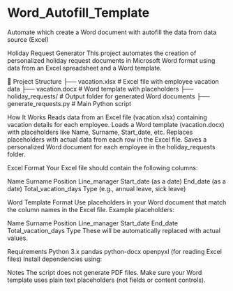# Word_Autofill_Template
Automate which create a Word document with autofill the data from data source (Excel)

Holiday Request Generator
This project automates the creation of personalized holiday request documents in Microsoft Word format using data from an Excel spreadsheet and a Word template.

📂 Project Structure
├── vacation.xlsx           # Excel file with employee vacation data
├── vacation.docx           # Word template with placeholders
├── holiday_requests/       # Output folder for generated Word documents
├── generate_requests.py    # Main Python script

How It Works
Reads data from an Excel file (vacation.xlsx) containing vacation details for each employee.
Loads a Word template (vacation.docx) with placeholders like Name, Surname, Start_date, etc.
Replaces placeholders with actual data from each row in the Excel file.
Saves a personalized Word document for each employee in the holiday_requests folder.

Excel Format
Your Excel file should contain the following columns:

Name
Surname
Position
Line_manager
Start_date (as a date)
End_date (as a date)
Total_vacation_days
Type (e.g., annual leave, sick leave)

Word Template Format
Use placeholders in your Word document that match the column names in the Excel file. Example placeholders:

Name
Surname
Position
Line_manager
Start_date
End_date
Total_vacation_days
Type
These will be automatically replaced with actual values.

Requirements
Python 3.x
pandas
python-docx
openpyxl (for reading Excel files)
Install dependencies using:

Notes
The script does not generate PDF files.
Make sure your Word template uses plain text placeholders (not fields or content controls).
